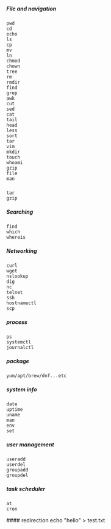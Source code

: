 ##### File and navigation
```
pwd
cd
echo
ls
cp
mv
ln
chmod
chown
tree
rm
rmdir
find
grep 
awk
cut
sed
cat 
tail
head
less
sort
tar
vim
mkdir 
touch
whoami
gzip
file
man
```

#####
```
tar
gzip
```

##### Searching
```
find
which
whereis

```


##### Networking
```
curl
wget
nslookup
dig
nc
telnet
ssh
hostnamectl
scp
```

##### process
```
ps
systemctl
journalctl
```

##### package
```
yum/apt/brew/dnf...etc

```


##### system info
```
date
uptime
uname
man
env
set
```

##### user management
```
useradd
userdel
groupadd
groupdel
```

##### task scheduler
```
at
cron
```



#### redirection
echo "hello" > test.txt 